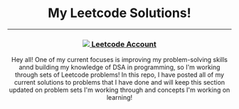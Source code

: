 <h1 align='center'>My Leetcode Solutions!</h1>

---

<h3 align='center'><a href='https://leetcode.com/u/CodeOmnister/'><img src='https://img.icons8.com/?size=100&id=S22n5FcHWTiO&format=png&color=000000'> Leetcode Account</a></h3>

<p align='center'>Hey all! One of my current focuses is improving my problem-solving skills annd building my knowledge of DSA in programming, so I'm working through sets of Leetcode problems! In this repo, I have posted all of my current solutions to problems that I have done and will keep this section updated on problem sets I'm working through and concepts I'm working on learning!</p>
